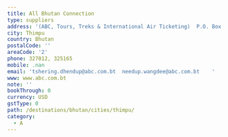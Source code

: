 ```yaml
---
title: All Bhutan Connection
type: suppliers
address: '(ABC, Tours, Treks & International Air Ticketing)  P.O. Box : 668'
city: Thimpu
country: Bhutan
postalCode: ''
areaCode: '2'
phone: 327012, 325165
mobile: .nan
email: 'tshering.dhendup@abc.com.bt  needup.wangdee@abc.com.bt    '
www: www.abc.com.bt
note: ''
bookThrough: 0
currency: USD
gstType: 0
path: /destinations/bhutan/cities/thimpu/
category:
  - A
---
```


